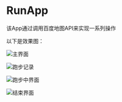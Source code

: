 # RunApp
该App通过调用百度地图API来实现一系列操作

以下是效果图：

![主界面](https://github.com/binZai-ComeOn/RunApp/blob/master/demo/main.jpg)

![跑步记录](https://github.com/binZai-ComeOn/RunApp/blob/master/demo/info.jpg)

![跑步中界面](https://github.com/binZai-ComeOn/RunApp/blob/master/demo/starting.jpg)

![结束界面](https://github.com/binZai-ComeOn/RunApp/blob/master/demo/end.jpg)
